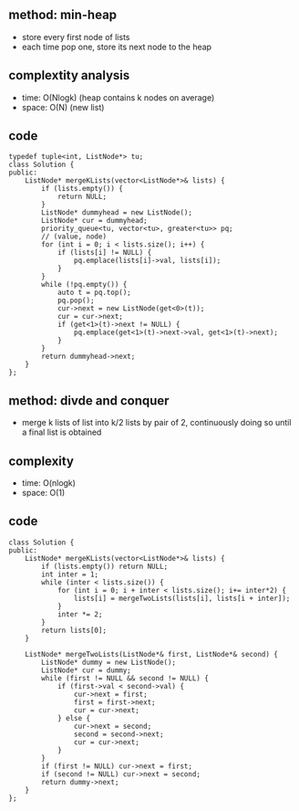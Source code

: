 ## method: min-heap
- store every first node of lists
- each time pop one, store its next node to the heap

## complextity analysis
- time: O(Nlogk) (heap contains k nodes on average)
- space: O(N) (new list)

## code
```
typedef tuple<int, ListNode*> tu;
class Solution {
public:
    ListNode* mergeKLists(vector<ListNode*>& lists) {
        if (lists.empty()) {
            return NULL;
        }
        ListNode* dummyhead = new ListNode();
        ListNode* cur = dummyhead;
        priority_queue<tu, vector<tu>, greater<tu>> pq;
        // (value, node)
        for (int i = 0; i < lists.size(); i++) {
            if (lists[i] != NULL) {
                pq.emplace(lists[i]->val, lists[i]);
            }
        }
        while (!pq.empty()) {
            auto t = pq.top();
            pq.pop();
            cur->next = new ListNode(get<0>(t));
            cur = cur->next;
            if (get<1>(t)->next != NULL) {
                pq.emplace(get<1>(t)->next->val, get<1>(t)->next);
            }
        }
        return dummyhead->next;
    }
};
```

## method: divde and conquer
- merge k lists of list into k/2 lists by pair of 2, continuously doing so until a final list is obtained

## complexity
- time: O(nlogk)
- space: O(1)

## code
```
class Solution {
public:
    ListNode* mergeKLists(vector<ListNode*>& lists) {
        if (lists.empty()) return NULL;
        int inter = 1;
        while (inter < lists.size()) {
            for (int i = 0; i + inter < lists.size(); i+= inter*2) {
                lists[i] = mergeTwoLists(lists[i], lists[i + inter]);
            }
            inter *= 2;
        }
        return lists[0];
    }
    
    ListNode* mergeTwoLists(ListNode*& first, ListNode*& second) {
        ListNode* dummy = new ListNode();
        ListNode* cur = dummy;
        while (first != NULL && second != NULL) {
            if (first->val < second->val) {
                cur->next = first;
                first = first->next;
                cur = cur->next;
            } else {
                cur->next = second;
                second = second->next;
                cur = cur->next;
            }
        }
        if (first != NULL) cur->next = first;
        if (second != NULL) cur->next = second;
        return dummy->next;
    }
};
```
